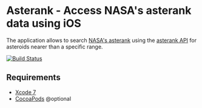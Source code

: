 # Asterank - Access NASA's asterank data using iOS
The application allows to search [NASA's asterank](http://www.asterank.com/) using the [asterank API](http://www.asterank.com/api) for asteroids nearer than a specific range.

[![Build Status](https://travis-ci.org/smuellner/Asterank.svg?branch=master)](https://travis-ci.org/smuellner/Asterank)

## Requirements
* [Xcode 7](https://developer.apple.com/xcode/)
* [CocoaPods](https://cocoapods.org) @optional
